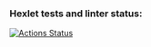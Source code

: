 ### Hexlet tests and linter status:
[![Actions Status](https://github.com/al3xru/backend-project-lvl2/workflows/hexlet-check/badge.svg)](https://github.com/al3xru/backend-project-lvl2/actions)